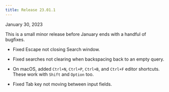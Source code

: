 ```yaml
---
title: Release 23.01.1
---
```


January 30, 2023

This is a small minor release before January ends with a handful of bugfixes.

- Fixed Escape not closing Search window.

- Fixed searches not clearing when backspacing back to an empty query.

- On macOS, added `Ctrl+N`, `Ctrl+P`, `Ctrl+B`, and `Ctrl+F` editor shortcuts.
  These work with `Shift` and `Option` too.

- Fixed Tab key not moving between input fields.